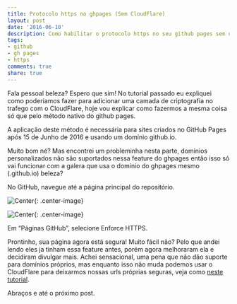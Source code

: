 ```yaml
---
title: Protocolo https no ghpages (Sem CloudFlare)
layout: post
date: '2016-06-10'
description: Como habilitar o protocolo https no seu github pages sem utilizar o CloudFlare.
tags:
- github
- gh pages
- https
comments: true
share: true
---
```


Fala pessoal beleza? Espero que sim! No tutorial passado eu expliquei como poderíamos fazer para adicionar uma camada de criptografia no trafego com o CloudFlare, hoje vou explicar como fazermos a mesma coisa só que pelo método nativo do github pages.

A aplicação deste método é necessária para sites criados no GitHub Pages após 15 de Junho de 2016 e usando um domínio github.io.

Muito bom né? Mas encontrei um probleminha nesta parte, domínios personalizados não são suportados nessa feature do ghpages então isso só vai funcionar com a galera que usa o domínio do ghpages mesmo (.github.io) beleza?

No GitHub, navegue até a página principal do repositório.

![](https://cdn-images-1.medium.com/max/800/0*1rnnfxXAekwyHDpA.png "Center"){: .center-image}

![](https://cdn-images-1.medium.com/max/800/0*0h32kCkdeX3SjLvX.png "Center"){: .center-image}

Em “Páginas GitHub”, selecione Enforce HTTPS.

Prontinho, sua página agora está segura! Muito fácil não? Pelo que andei lendo eles ja tinham essa feature antes, porém agora melhoraram ela e decidiram divulgar mais. Achei sensacional, uma pena que não dão suporte para domínios próprios, mas enquanto isso não muda podemos usar o CloudFlare para deixarmos nossas urls próprias seguras, veja como [neste tutorial](https://medium.com/@juliocarneiro/protocolo-https-no-github-pages-3256ada7cf50).

Abraços e até o próximo post.